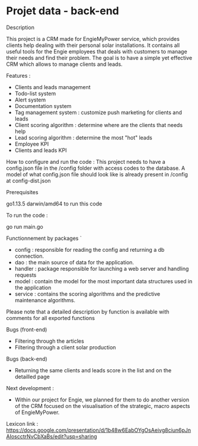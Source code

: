 # Projet data - back-end

Description

This project is a CRM made for EngieMyPower service, which provides clients help dealing with their personal solar installations.
It contains all useful tools for the Engie employees that deals with customers to manage their needs and find their problem. The goal is to have a simple yet effective CRM which allows to manage clients and leads.

Features :
- Clients and leads management 
- Todo-list system 
- Alert system 
- Documentation system 
- Tag management system : customize push marketing for clients and leads
- Client scoring algorithm : determine where are the clients that needs help 
- Lead scoring algorithm : determine the most "hot" leads
- Employee KPI 
- Clients and leads KPI 

How to configure and run the code : 
This project needs to have a config.json file in the /config folder with access codes to the database. A model of what config.json file should look like is already present in /config at config-dist.json


Prerequisites

 go1.13.5 darwin/amd64 to run this code

To run the code : 

go run main.go 


Functionnement by packages `

- config : responsible for reading the config and returning a db connection. 
- dao : the main source of data for the application.
- handler : package responsible for launching a web server and handling requests
- model : contain the model for the most important data structures used in the application
- service : contains the scoring algorithms and the predictive maintenance algorithms. 

Please note that a detailed description by function is available with comments for all exported functions

Bugs (front-end)
- Filtering through the articles 
- Filtering through a client solar production 

Bugs (back-end) 
- Returning the same clients and leads score in the list and on the detailled page

Next development : 
- Within our project for Engie, we planned for them to do another version of the CRM focused on the visualisation of the strategic, macro aspects of EngieMyPower. 

Lexicon link : https://docs.google.com/presentation/d/1b48w6EabOYgOsAeivg8ciun6pJnAIoscctrNvCbXaBs/edit?usp=sharing





